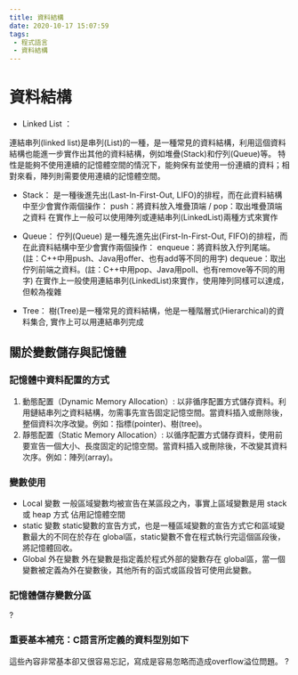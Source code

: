 ```yaml
---
title: 資料結構
date: 2020-10-17 15:07:59
tags:
 - 程式語言
 - 資料結構
---
```

# 資料結構
- Linked List ：
<!-- more -->
連結串列(linked list)是串列(List)的一種，是一種常見的資料結構，利用這個資料結構也能進一步實作出其他的資料結構，例如堆疊(Stack)和佇列(Queue)等。
特性是能夠不使用連續的記憶體空間的情況下，能夠保有並使用一份連續的資料；相對來看，陣列則需要使用連續的記憶體空間。

- Stack：
是一種後進先出(Last-In-First-Out, LIFO)的排程，而在此資料結構中至少會實作兩個操作：
push：將資料放入堆疊頂端 / pop：取出堆疊頂端之資料
在實作上一般可以使用陣列或連結串列(LinkedList)兩種方式來實作

- Queue：
佇列(Queue) 是一種先進先出(First-In-First-Out, FIFO)的排程，而在此資料結構中至少會實作兩個操作：
enqueue：將資料放入佇列尾端。(註：C++中用push、Java用offer、也有add等不同的用字)
dequeue：取出佇列前端之資料。(註：C++中用pop、Java用poll、也有remove等不同的用字)
在實作上一般使用連結串列(LinkedList)來實作，使用陣列同樣可以達成，但較為複雜

- Tree：
樹(Tree)是一種常見的資料結構，他是一種階層式(Hierarchical)的資料集合, 實作上可以用連結串列完成

## 關於變數儲存與記憶體
### 記憶體中資料配置的方式
1.	動態配置（Dynamic Memory Allocation）:
以非循序配置方式儲存資料。利用鏈結串列之資料結構，勿需事先宣告固定記憶空間。當資料插入或刪除後，整個資料次序改變。例如：指標(pointer)、樹(tree)。
2.	靜態配置（Static Memory Allocation）:
以循序配置方式儲存資料，使用前要宣告一個大小、長度固定的記憶空間。當資料插入或刪除後，不改變其資料次序。例如：陣列(array)。

### 變數使用
* Local 變數
一般區域變數均被宣告在某區段之內，事實上區域變數是用 stack 或 heap 方式 佔用記憶體空間
* static 變數
static變數的宣告方式，也是一種區域變數的宣告方式它和區域變數最大的不同在於存在 global區，static變數不會在程式執行完這個區段後，將記憶體回收。
* Global 外在變數
外在變數是指定義於程式外部的變數存在 global區，當一個變數被定義為外在變數後，其他所有的函式或區段皆可使用此變數。

### 記憶體儲存變數分區
?

### 重要基本補充：C語言所定義的資料型別如下
這些內容非常基本卻又很容易忘記，寫成是容易忽略而造成overflow溢位問題。
?
